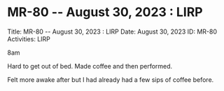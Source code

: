 # MR-80 -- August 30, 2023 : LIRP

Title: MR-80 -- August 30, 2023 : LIRP
Date: August 30, 2023
ID: MR-80
Activities: LIRP

8am

Hard to get out of bed. Made coffee and then performed.

Felt more awake after but I had already had a few sips of coffee before.